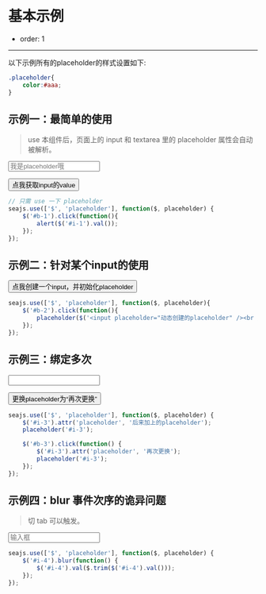 # 基本示例

- order: 1

---

以下示例所有的placeholder的样式设置如下: 

````css
.placeholder{
    color:#aaa;
}
````


## 示例一：最简单的使用

> use 本组件后，页面上的 input 和 textarea 里的 placeholder 属性会自动被解析。

<input id="i-1" placeholder="我是placeholder哦">

<button id="b-1">点我获取input的value</button>

````js
// 只需 use 一下 placeholder
seajs.use(['$', 'placeholder'], function($, placeholder) {
    $('#b-1').click(function(){
        alert($('#i-1').val());
    });
});
````

## 示例二：针对某个input的使用

<div id="container"></div>

<button id="b-2">点我创建一个input，并初始化placeholder</button>

````js
seajs.use(['$', 'placeholder'], function($, placeholder){
    $('#b-2').click(function(){
        placeholder($('<input placeholder="动态创建的placeholder" /><br />').appendTo($('#container')));
    });
});
````

## 示例三：绑定多次

<input id="i-3">

<button id="b-3">更换placeholder为“再次更换”</button>

````js
seajs.use(['$', 'placeholder'], function($, placeholder) {
    $('#i-3').attr('placeholder', '后来加上的placeholder');
    placeholder('#i-3');

    $('#b-3').click(function() {
        $('#i-3').attr('placeholder', '再次更换');
        placeholder('#i-3');
    });
});
````

## 示例四：blur 事件次序的诡异问题

> 切 tab 可以触发。

<input id="i-4" placeholder="输入框">


````js
seajs.use(['$', 'placeholder'], function($, placeholder) {
    $('#i-4').blur(function() {
        $('#i-4').val($.trim($('#i-4').val()));
    });
});
````
